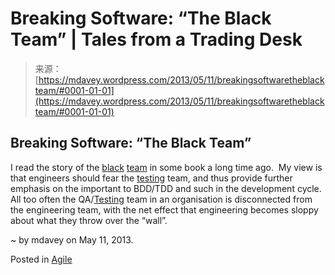 <!--yml
category: 未分类
date: 2024-05-18 06:25:30
-->

# Breaking Software: “The Black Team” | Tales from a Trading Desk

> 来源：[https://mdavey.wordpress.com/2013/05/11/breakingsoftwaretheblackteam/#0001-01-01](https://mdavey.wordpress.com/2013/05/11/breakingsoftwaretheblackteam/#0001-01-01)

## Breaking Software: “The Black Team”

I read the story of the [black](http://www.t3.org/tangledwebs/07/tw0706.html) [team](http://www.geekosystem.com/ibm-black-team/) in some book a long time ago.  My view is that engineers should fear the [testing](http://blog.goyello.com/2010/03/12/a-legend-of-the-notorious-black-team/) team, and thus provide further emphasis on the important to BDD/TDD and such in the development cycle.  All too often the QA/[Testing](http://www.lookscloudy.com/2011/04/unintended-consequences-ibms-black-team/) team in an organisation is disconnected from the engineering team, with the net effect that engineering becomes sloppy about what they throw over the “wall”.

~ by mdavey on May 11, 2013.

Posted in [Agile](https://mdavey.wordpress.com/category/agile/)